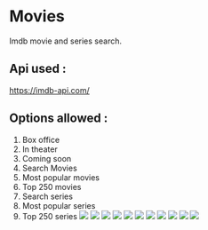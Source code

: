 # Movies
Imdb movie and series search. 
## Api used :
https://imdb-api.com/
## Options allowed :
1. Box office
2. In theater
3. Coming soon
4. Search Movies
5. Most popular movies
6. Top 250 movies
7. Search series
8. Most popular series
9. Top 250 series
![](./screenshots/Menu.jpeg)
![](./screenshots/titanicLogo.jpeg)
![](./screenshots/titanicTrailer.jpeg)
![](./screenshots/titanicCast.jpeg)
![](./screenshots/popM.jpeg)
![](./screenshots/top250BB.jpeg)
![](./screenshots/bb.jpeg)
![](./screenshots/bbt.jpeg)
![](./screenshots/searchSeason.jpeg)
![](./screenshots/ep1.jpeg)
![](./screenshots/ep2.jpeg)
